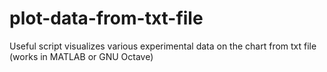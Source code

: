 # plot-data-from-txt-file
Useful script visualizes various experimental data on the chart from txt file (works in MATLAB or GNU Octave)
